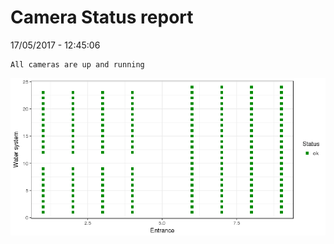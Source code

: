 Camera Status report
================
17/05/2017 - 12:45:06

    All cameras are up and running

![](camreport_files/figure-markdown_github/unnamed-chunk-2-1.png)
